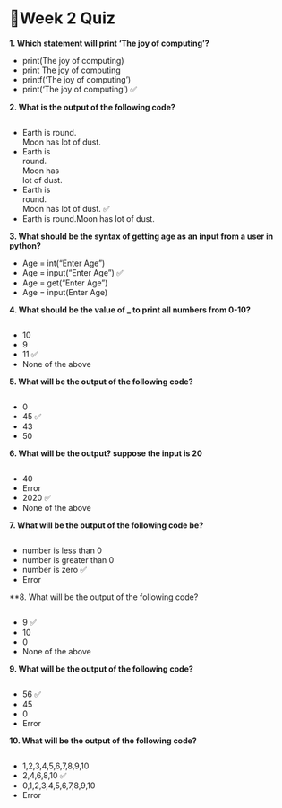 # 📌Week 2 Quiz

**1. Which statement will print ‘The joy of computing’?**
- print(The joy of computing)
- print The joy of computing
- printf(‘The joy of computing’)
- print(‘The joy of computing’)  ✅

**2. What is the output of the following code?**

<img src="https://storage.googleapis.com/swayam-node1-production.appspot.com/assets/img/noc22_cs31/JOC-W2-Q2.PNG" alt="">
	
 - Earth is round.\
   Moon has lot of dust.
 - Earth is\
   round.\
   Moon has\
   lot of dust. 
- Earth is\
  round.\
  Moon has lot of dust.  ✅  
- Earth is round.Moon has lot of dust.

**3. What should be the syntax of getting age as an input from a user in python?**
- Age = int(“Enter Age”)
- Age = input(“Enter Age”)  ✅
- Age = get(“Enter Age”)
- Age = input(Enter Age)

**4. What should be the value of _ to print all numbers from 0-10?**

<img src="https://storage.googleapis.com/swayam-node1-production.appspot.com/assets/img/noc22_cs31/JOC-W2-Q4.PNG" alt="">
	
- 10
- 9
- 11  ✅
- None of the above

**5. What will be the output of the following code?**

<img src="https://storage.googleapis.com/swayam-node1-production.appspot.com/assets/img/noc22_cs31/JOC-W2-Q5.PNG" alt="">
	
- 0
- 45  ✅
- 43
- 50

**6. What will be the output? suppose the input is 20**

<img src="https://storage.googleapis.com/swayam-node1-production.appspot.com/assets/img/noc22_cs31/JOC-W2-Q6.PNG" alt="">
	
- 40
- Error
- 2020  ✅
- None of the above

**7. What will be the output of the following code be?**

<img src="https://storage.googleapis.com/swayam-node1-production.appspot.com/assets/img/noc22_cs31/JOC-W2-Q7.PNG" alt="">

- number is less than 0
- number is greater than 0
- number is zero  ✅
- Error

**8. What will be the output of the following code?

<img src="https://storage.googleapis.com/swayam-node1-production.appspot.com/assets/img/noc22_cs31/JOC-W2-Q8.PNG" alt="">	
  
- 9  ✅
- 10
- 0
- None of the above

**9. What will be the output of the following code?**

<img src="https://storage.googleapis.com/swayam-node1-production.appspot.com/assets/img/noc22_cs31/JOC-W2-Q9.PNG" alt="">
	
- 56  ✅
- 45
- 0
- Error

**10. What will be the output of the following code?**

<img src="https://storage.googleapis.com/swayam-node1-production.appspot.com/assets/img/noc22_cs31/JOC-W2-Q10.PNG" alt="">

- 1,2,3,4,5,6,7,8,9,10
- 2,4,6,8,10  ✅
- 0,1,2,3,4,5,6,7,8,9,10
- Error
